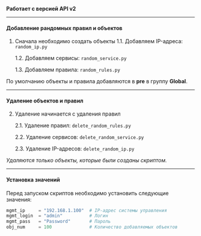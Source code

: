 **Работает с версией API v2**

---

#### Добавление рандомных правил и объектов

1. Сначала необходимо создать объекты
    1.1. Добавляем IP-адреса: `random_ip.py`
    
    1.2. Добавляем сервисы: `random_service.py`
    
    1.3. Добавляем правила: `random_rules.py`

По умолчанию объекты и правила добавляются в **pre** в группу **Global**.

---

#### Удаление объектов и правил

2. Удаление начинается с удаления правил

    2.1. Удаление правил: `delete_random_rules.py`
    
    2.2. Удаление сервисов: `delete_random_service.py`
    
    2.3. Удаление IP-адресов: `delete_random_ip.py`

*Удаляются только объекты, которые были созданы скриптом.*

---

#### Установка значений

Перед запуском скриптов необходимо установить следующие значения:

```python
mgmt_ip     = "192.168.1.100"  # IP-адрес системы управления
mgmt_login  = "admin"          # Логин
mgmt_pass   = "Password"       # Пароль
obj_num     = 100              # Количество добавляемых объектов
```
